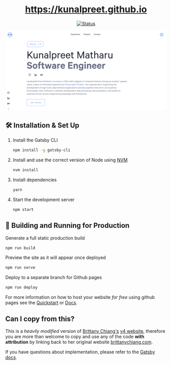 <h1 align="center">
  <a href="https://kunalpreet.github.io/" target="_blank">https://kunalpreet.github.io</a>
</h1>
<p align="center">
  <a href="https://kunalpreet.github.io/" target="_blank">
    <img src="https://img.shields.io/website-Up-Down-green-red/https/benkostiuk.com?label=Status" alt="Status" />
  </a>
</p>

![demo](https://github.com/kunalpreet/kunalpreet.github.io/blob/main/static/og.png)

## 🛠 Installation & Set Up

1. Install the Gatsby CLI

   ```sh
   npm install -g gatsby-cli
   ```

2. Install and use the correct version of Node using [NVM](https://github.com/nvm-sh/nvm)

   ```sh
   nvm install
   ```

3. Install dependencies

   ```sh
   yarn
   ```

4. Start the development server

   ```sh
   npm start
   ```

## 🚀 Building and Running for Production

Generate a full static production build

```sh
npm run build
```

Preview the site as it will appear once deployed

```sh
npm run serve
```

Deploy to a separate branch for Github pages

```sh
npm run deploy
```

For more information on how to host your website _for free_ using github pages see the [Quickstart](https://docs.github.com/en/pages/quickstart) or [Docs](https://docs.github.com/en/pages).

## Can I copy from this?

This is a _heavily modified_ version of [Brittany Chiang's](https://github.com/bchiang7) [v4 website](https://brittanychiang.com), therefore you are more than welcome to copy and use any of the code **with attribution** by linking back to her original website [brittanychiang.com](https://brittanychiang.com).

If you have questions about implementation, please refer to the [Gatsby docs](https://www.gatsbyjs.org/docs/).

